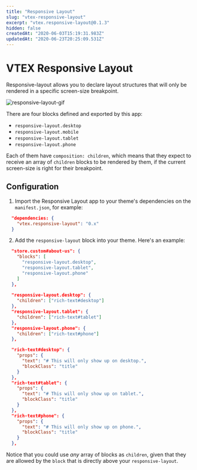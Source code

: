 ```yaml
---
title: "Responsive Layout"
slug: "vtex-responsive-layout"
excerpt: "vtex.responsive-layout@0.1.3"
hidden: false
createdAt: "2020-06-03T15:19:31.983Z"
updatedAt: "2020-06-23T20:25:09.531Z"
---
```

# VTEX Responsive Layout

Responsive-layout allows you to declare layout structures that will only be rendered in a specific screen-size breakpoint.

![responsive-layout-gif](https://cdn.jsdelivr.net/gh/vtexdocs/dev-portal-content@main/images/vtex-responsive-layout-0.gif)

There are four blocks defined and exported by this app:

- `responsive-layout.desktop`
- `responsive-layout.mobile`
- `responsive-layout.tablet`
- `responsive-layout.phone`

Each of them have `composition: children`, which means that they expect to receive an array of `children` blocks to be rendered by them, if the current screen-size is right for their breakpoint.

## Configuration

1. Import the Responsive Layout app to your theme's dependencies on the `manifest.json`, for example:

```json
  "dependencies: {
    "vtex.responsive-layout": "0.x"
  }
```

2. Add the `responsive-layout` block into your theme. Here's an example:

```json
  "store.custom#about-us": {
    "blocks": [
      "responsive-layout.desktop",
      "responsive-layout.tablet",
      "responsive-layout.phone"
    ]
  },
  
  "responsive-layout.desktop": {
    "children": ["rich-text#desktop"]
  },
  "responsive-layout.tablet": {
    "children": ["rich-text#tablet"]
  },
  "responsive-layout.phone": {
    "children": ["rich-text#phone"]
  },

  "rich-text#desktop": {
    "props": {
      "text": "# This will only show up on desktop.",
      "blockClass": "title"
    }
  },
  "rich-text#tablet": {
    "props": {
      "text": "# This will only show up on tablet.",
      "blockClass": "title"
    }
  },
  "rich-text#phone": {
    "props": {
      "text": "# This will only show up on phone.",
      "blockClass": "title"
    }
  },
```

Notice that you could use _any_ array of blocks as `children`, given that they are allowed by the `block` that is directly above your `responsive-layout`.